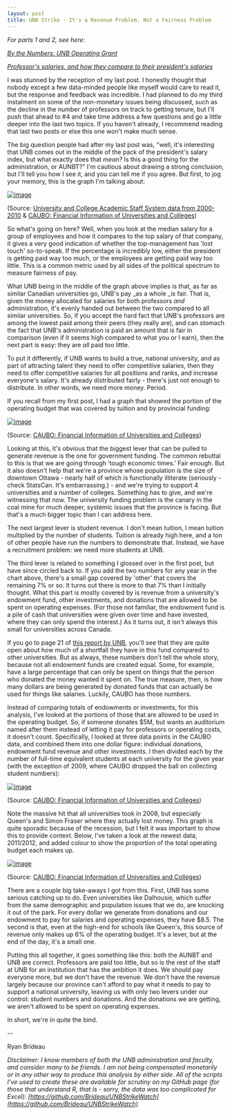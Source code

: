 ```yaml
---
layout: post
title: UNB Strike - It's a Revenue Problem, Not a Fairness Problem
---
```

_For parts 1 and 2, see here:_

[_By the Numbers: UNB Operating Grant_](http://whackdata.tumblr.com/post/73303569384/the-unb-strike-by-the-numbers-unb-operating-grant)

[_Professor's salaries, and how they compare to their president's salaries_](http://whackdata.tumblr.com/post/73389039960/unb-strike-professors-salaries-and-how-they-compare)

I was stunned by the reception of my last post. I honestly thought that nobody except a few data-minded people like myself would care to read it, but the response and feedback was incredible. I had planned to do my third instalment on some of the non-monetary issues being discussed, such as the decline in the number of professors on track to getting tenure, but I'll push that ahead to #4 and take time address a few questions and go a little deeper into the last two topics. If you haven't already, I recommend reading that last two posts or else this one won't make much sense.

The big question people had after my last post was, "well, it's interesting that UNB comes out in the middle of the pack of the president's salary index, but what exactly does that _mean?_ Is this a good thing for the administration, or AUNBT?" I'm cautious about drawing a strong conclusion, but I'll tell you how I see it, and you can tell me if you agree. But first, to jog your memory, this is the graph I'm talking about:

[![image](http://i.imgur.com/tmUaTTO.png "Hosted by imgur.com")](http://imgur.com/tmUaTTO)

(Source: [University and College Academic Staff System data from 2000-2010](http://library.queensu.ca/webdoc/ssdc/educ_tables/ucass) &amp; [<span>CAUBO: Financial Information of Universities and Colleges</span>](http://www.caubo.ca/resources/publications/financial_information_universities))

So what's going on here? Well, when you look at the median salary for a group of employees and how it compares to the top salary of that company, it gives a very good indication of whether the top-management has 'lost touch' so-to-speak. If the percentage is incredibly low, either the president is getting paid way too much, or the employees are getting paid way too little. This is a common metric used by all sides of the political spectrum to measure fairness of pay.

What UNB being in the middle of the graph above implies is that, as far as similar Canadian universities go, UNB's pay _as a whole _is fair. That is, given the money allocated for salaries for both professors _and_ administration, it's evenly handed out between the two compared to all similar universities. So, if you accept the hard fact that UNB's professors are among the lowest paid among their peers (they really are), and can stomach the fact that UNB's administration is paid an amount that is fair in comparison (even if it seems high compared to what you or I earn), then the next part is easy: they are _all_ paid too little. 

To put it differently, if UNB wants to build a true, national university, and as part of attracting talent they need to offer competitive salaries, then they need to offer competitive salaries for all positions and ranks, and increase everyone's salary. It's already distributed fairly - there's just not enough to distribute. In other words, we need more money. Period.

If you recall from my first post, I had a graph that showed the portion of the operating budget that was covered by tuition and by provincial funding:

[![image](http://i.imgur.com/uMpC5qg.png "Hosted by imgur.com")](http://imgur.com/uMpC5qg)

(Source: [CAUBO: Financial Information of Universities and Colleges](http://www.caubo.ca/resources/publications/financial_information_universities))

Looking at this, it's obvious that the biggest lever that can be pulled to generate revenue is the one for government funding. The common rebuttal to this is that we are going through 'tough economic times.' Fair enough. But it also doesn't help that we're a province whose population is the size of downtown Ottawa - nearly half of which is functionally illiterate (seriously - check StatsCan. It's embarrassing.) - and we're trying to support 4 universities and a number of colleges. Something has to give, and we're witnessing that now. The university funding problem is the canary in the coal mine for much deeper, systemic issues that the province is facing. But that's a much bigger topic than I can address here.

The next largest lever is student revenue. I don't mean tuition, I mean tuition multiplied by the number of students. Tuition is already high here, and a ton of other people have run the numbers to demonstrate that. Instead, we have a recruitment problem: we need more students at UNB.

The third lever is related to something I glossed over in the first post, but have since circled back to. If you add the two numbers for any year in the chart above, there's a small gap covered by 'other' that covers the remaining 7% or so. It turns out there is more to that 7% than I initially thought. What this part is mostly covered by is revenue from a university's endowment fund, other investments, and donations that are allowed to be spent on operating expenses. (For those not familiar, the endowment fund is a pile of cash that universities were given over time and have invested, where they can only spend the interest.) As it turns out, it isn't always this small for universities across Canada.

If you go to page 21 of [this report by UNB](http://static.squarespace.com/static/529ea080e4b0abd24491a8ef/t/52cdb469e4b0e682927d64ea/1389212777469/UNB%20Financial%20Report%20Version3%20Jan%206%2014.pdf), you'll see that they are quite open about how much of a shortfall they have in this fund compared to other universities. But as always, these numbers don't tell the whole story, because not all endowment funds are created equal. Some, for example, have a large percentage that can only be spent on things that the person who donated the money wanted it spent on. The true measure, then, is how many dollars are being generated by donated funds that can actually be used for things like salaries. Luckily, CAUBO has those numbers.

Instead of comparing totals of endowments or investments, for this analysis, I've looked at the portions of those that are allowed to be used in the operating budget. So, if someone donates $5M, but wants an auditorium named after them instead of letting it pay for professors or operating costs, it doesn't count. Specifically, I looked at three data points in the CAUBO data, and combined them into one dollar figure: individual donations, endowment fund revenue and other investments. I then divided each by the number of full-time equivalent students at each university for the given year (with the exception of 2009, where CAUBO dropped the ball on collecting student numbers):

[![image](http://i.imgur.com/kogjnK4.png "Hosted by imgur.com")](http://imgur.com/kogjnK4)

(Source: [CAUBO: Financial Information of Universities and Colleges](http://www.caubo.ca/resources/publications/financial_information_universities))

Note the massive hit that all universities took in 2008, but especially Queen's and Simon Fraser where they actually lost money. This graph is quite sporadic because of the recession, but I felt it was important to show this to provide context. Below, I've taken a look at the newest data, 2011/2012, and added colour to show the proportion of the total operating budget each makes up.

[![image](http://i.imgur.com/cZmLSIq.png "Hosted by imgur.com")](http://imgur.com/cZmLSIq)

(Source: [CAUBO: Financial Information of Universities and Colleges](http://www.caubo.ca/resources/publications/financial_information_universities))

There are a couple big take-aways I got from this. First, UNB has some serious catching up to do. Even universities like Dalhousie, which suffer from the same demographic and population issues that we do, are knocking it out of the park. For every dollar we generate from donations and our endowment to pay for salaries and operating expenses, they have $8.5. The second is that, even at the high-end for schools like Queen's, this source of revenue only makes up 6% of the operating budget. It's a lever, but at the end of the day, it's a small one.

Putting this all together, it goes something like this: both the AUNBT and UNB are correct. Professors are paid too little, but so is the rest of the staff at UNB for an institution that has the ambition it does. We should pay everyone more, but we don't have the revenue. We don't have the revenue largely because our province can't afford to pay what it needs to pay to support a national university, leaving us with only two levers under our control: student numbers and donations. And the donations we are getting, we aren't allowed to be spent on operating expenses.

In short, we're in quite the bind.

--

Ryan Brideau 

_Disclaimer: I know members of both the UNB administration and faculty, and consider many to be friends. I am not being compensated monetarily or in any other way to produce this analysis by either side. All of the scripts I&rsquo;ve used to create these are available for scrutiny on my GitHub page (for those that understand R, that is - sorry, the data was too complicated for Excel): [https://github.com/Brideau/UNBStrikeWatch](https://github.com/Brideau/UNBStrikeWatch)_